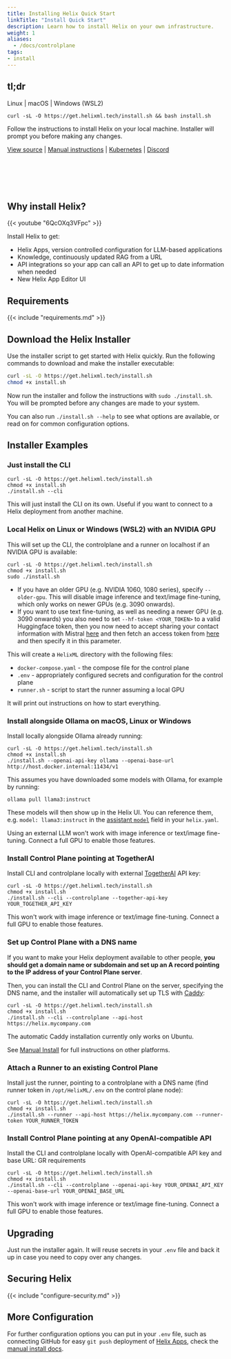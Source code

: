 ```yaml
---
title: Installing Helix Quick Start
linkTitle: "Install Quick Start"
description: Learn how to install Helix on your own infrastructure.
weight: 1
aliases:
  - /docs/controlplane
tags:
- install
---
```




## tl;dr

Linux | macOS | Windows (WSL2)

```
curl -sL -O https://get.helixml.tech/install.sh && bash install.sh
```

Follow the instructions to install Helix on your local machine. Installer will prompt you before making any changes.

[View source](https://get.helixml.tech) | [Manual instructions](/helix/private-deployment/manual-install.md) | [Kubernetes](/helix/private-deployment/manual-install/kubernetes.md) | [Discord](https://discord.gg/VJftd844GE)

<br/>
<br/>
<br/>
<br/>


## Why install Helix?

{{< youtube "6QcOXq3VFpc" >}}

Install Helix to get:

* Helix Apps, version controlled configuration for LLM-based applications
* Knowledge, continuously updated RAG from a URL
* API integrations so your app can call an API to get up to date information when needed
* New Helix App Editor UI


## Requirements

{{< include "requirements.md" >}}

## Download the Helix Installer

Use the installer script to get started with Helix quickly. Run the following commands to download and make the installer executable:

```bash
curl -sL -O https://get.helixml.tech/install.sh
chmod +x install.sh
```

Now run the installer and follow the instructions with `sudo ./install.sh`. You will be prompted before any changes are made to your system.

You can also run `./install.sh --help` to see what options are available, or read on for common configuration options.

## Installer Examples

### Just install the CLI

```
curl -sL -O https://get.helixml.tech/install.sh
chmod +x install.sh
./install.sh --cli
```

This will just install the CLI on its own. Useful if you want to connect to a Helix deployment from another machine.

### Local Helix on Linux or Windows (WSL2) with an NVIDIA GPU

This will set up the CLI, the controlplane and a runner on localhost if an NVIDIA GPU is available:
```
curl -sL -O https://get.helixml.tech/install.sh
chmod +x install.sh
sudo ./install.sh
```

* If you have an older GPU (e.g. NVIDIA 1060, 1080 series), specify `--older-gpu`. This will disable image inference and text/image fine-tuning, which only works on newer GPUs (e.g. 3090 onwards).
* If you want to use text fine-tuning, as well as needing a newer GPU (e.g. 3090 onwards) you also need to set `--hf-token <YOUR_TOKEN>` to a valid Huggingface token, then you now need to accept sharing your contact information with Mistral [here](https://huggingface.co/mistralai/Mistral-7B-Instruct-v0.1) and then fetch an access token from [here](https://huggingface.co/settings/tokens) and then specify it in this parameter.

This will create a `HelixML` directory with the following files:
* `docker-compose.yaml` - the compose file for the control plane
* `.env` - appropriately configured secrets and configuration for the control plane
* `runner.sh` - script to start the runner assuming a local GPU

It will print out instructions on how to start everything.

### Install alongside Ollama on macOS, Linux or Windows

Install locally alongside Ollama already running:
```
curl -sL -O https://get.helixml.tech/install.sh
chmod +x install.sh
./install.sh --openai-api-key ollama --openai-base-url http://host.docker.internal:11434/v1
```

This assumes you have downloaded some models with Ollama, for example by running:
```
ollama pull llama3:instruct
```
These models will then show up in the Helix UI. You can reference them, e.g. `model: llama3:instruct` in the [assistant `model`](https://docs.helixml.tech/helix/develop/apps/#basic-settings-and-setting-the-system-prompt) field in your `helix.yaml`.

Using an external LLM won't work with image inference or text/image fine-tuning. Connect a full GPU to enable those features.


### Install Control Plane pointing at TogetherAI

Install CLI and controlplane locally with external [TogetherAI](https://together.ai) API key:

```
curl -sL -O https://get.helixml.tech/install.sh
chmod +x install.sh
./install.sh --cli --controlplane --together-api-key YOUR_TOGETHER_API_KEY
```

This won't work with image inference or text/image fine-tuning. Connect a full GPU to enable those features.

### Set up Control Plane with a DNS name

If you want to make your Helix deployment available to other people, **you should get a domain name or subdomain and set up an A record pointing to the IP address of your Control Plane server**.

Then, you can install the CLI and Control Plane on the server, specifying the DNS name, and the installer will automatically set up TLS with [Caddy](https://caddyserver.com/):
```
curl -sL -O https://get.helixml.tech/install.sh
chmod +x install.sh
./install.sh --cli --controlplane --api-host https://helix.mycompany.com
```

The automatic Caddy installation currently only works on Ubuntu.

See [Manual Install](/helix/private-deployment/manual-install.md) for full instructions on other platforms.


### Attach a Runner to an existing Control Plane

Install just the runner, pointing to a controlplane with a DNS name (find runner token in `/opt/HelixML/.env` on the control plane node):

```
curl -sL -O https://get.helixml.tech/install.sh
chmod +x install.sh
./install.sh --runner --api-host https://helix.mycompany.com --runner-token YOUR_RUNNER_TOKEN
```

### Install Control Plane pointing at any OpenAI-compatible API

Install the CLI and controlplane locally with OpenAI-compatible API key and base URL:
GR requirements
```
curl -sL -O https://get.helixml.tech/install.sh
chmod +x install.sh
./install.sh --cli --controlplane --openai-api-key YOUR_OPENAI_API_KEY --openai-base-url YOUR_OPENAI_BASE_URL
```

This won't work with image inference or text/image fine-tuning. Connect a full GPU to enable those features.

## Upgrading

Just run the installer again. It will reuse secrets in your `.env` file and back it up in case you need to copy over any changes.

## Securing Helix

{{< include "configure-security.md" >}}

## More Configuration

For further configuration options you can put in your `.env` file, such as connecting GitHub for easy `git push` deployment of [Helix Apps](/helix/develop/apps.md), check the [manual install docs](/helix/private-deployment/_index.md).

